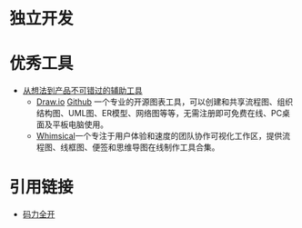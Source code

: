 # 独立开发

# 优秀工具
* [从想法到产品不可错过的辅助工具](https://www.maliquankai.com/2019/07/29/2019-07-29-mind-chart/)
    * [Draw.io](https://www.draw.io/) [Github](https://github.com/jgraph/drawio) 一个专业的开源图表工具，可以创建和共享流程图、组织结构图、UML图、ER模型、网络图等等，无需注册即可免费在线、PC桌面及平板电脑使用。
    * [Whimsical](https://whimsical.com/)一个专注于用户体验和速度的团队协作可视化工作区，提供流程图、线框图、便签和思维导图在线制作工具合集。


# 引用链接
* [码力全开](https://www.maliquankai.com/)